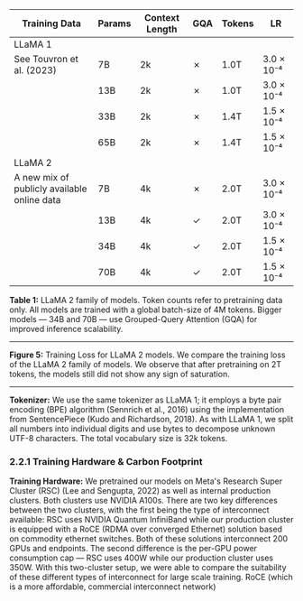 
| Training Data                            | Params | Context Length | GQA | Tokens      | LR             |
|------------------------------------------|--------|----------------|-----|-------------|----------------|
| LLaMA 1                                  |        |                |     |             |                |
| See Touvron et al. (2023)               | 7B     | 2k             | ✗   | 1.0T       | 3.0 × 10⁻⁴     |
|                                          | 13B    | 2k             | ✗   | 1.0T       | 3.0 × 10⁻⁴     |
|                                          | 33B    | 2k             | ✗   | 1.4T       | 1.5 × 10⁻⁴     |
|                                          | 65B    | 2k             | ✗   | 1.4T       | 1.5 × 10⁻⁴     |
| LLaMA 2                                  |        |                |     |             |                |
| A new mix of publicly available online data | 7B   | 4k             | ✗   | 2.0T       | 3.0 × 10⁻⁴     |
|                                          | 13B    | 4k             | ✓   | 2.0T       | 3.0 × 10⁻⁴     |
|                                          | 34B    | 4k             | ✓   | 2.0T       | 1.5 × 10⁻⁴     |
|                                          | 70B    | 4k             | ✓   | 2.0T       | 1.5 × 10⁻⁴     |

**Table 1:** LLaMA 2 family of models. Token counts refer to pretraining data only. All models are trained with a global batch-size of 4M tokens. Bigger models — 34B and 70B — use Grouped-Query Attention (GQA) for improved inference scalability.

---

**Figure 5:** Training Loss for LLaMA 2 models. We compare the training loss of the LLaMA 2 family of models. We observe that after pretraining on 2T tokens, the models still did not show any sign of saturation.

---

**Tokenizer:** We use the same tokenizer as LLaMA 1; it employs a byte pair encoding (BPE) algorithm (Sennrich et al., 2016) using the implementation from SentencePiece (Kudo and Richardson, 2018). As with LLaMA 1, we split all numbers into individual digits and use bytes to decompose unknown UTF-8 characters. The total vocabulary size is 32k tokens.

### 2.2.1 Training Hardware & Carbon Footprint

**Training Hardware:** We pretrained our models on Meta's Research Super Cluster (RSC) (Lee and Sengupta, 2022) as well as internal production clusters. Both clusters use NVIDIA A100s. There are two key differences between the two clusters, with the first being the type of interconnect available: RSC uses NVIDIA Quantum InfiniBand while our production cluster is equipped with a RoCE (RDMA over converged Ethernet) solution based on commodity ethernet switches. Both of these solutions interconnect 200 GPUs and endpoints. The second difference is the per-GPU power consumption cap — RSC uses 400W while our production cluster uses 350W. With this two-cluster setup, we were able to compare the suitability of these different types of interconnect for large scale training. RoCE (which is a more affordable, commercial interconnect network)
